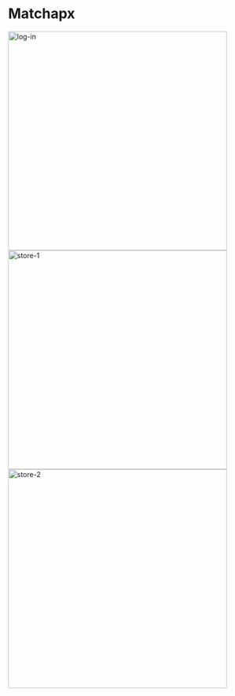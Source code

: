 

<p align="center">
  
  # Matchapx

<img width="445" alt="log-in" src="https://user-images.githubusercontent.com/16784931/213752263-7623825a-8c73-4c42-a7ad-3652e54498bf.png">

<img width="445" alt="store-1" src="https://user-images.githubusercontent.com/16784931/213751162-927881f3-7199-4956-93d5-22ad0ddaf6de.png">
  
<img width="445" alt="store-2" src="https://user-images.githubusercontent.com/16784931/213752319-6d12affd-b155-4353-ac6a-4b093d62e279.png">

  
  


</p>
